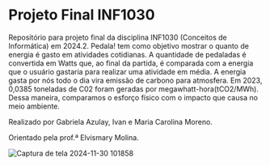 # Projeto Final INF1030
Repositório para projeto final da disciplina INF1030 (Conceitos de Informática) em 2024.2. Pedala! tem como objetivo mostrar o quanto de energia é gasto em atividades cotidianas. A quantidade de pedaladas é convertida em Watts que, ao final da partida, é comparada com a energia que o usuário gastaria para realizar uma atividade em média. A energia gasta por nós todo o dia vira emissão de carbono para atmosfera. Em 2023, 0,0385 toneladas de C02 foram geradas por megawhatt-hora(tCO2/MWh). Dessa maneira, comparamos o esforço físico com o impacto que causa no meio ambiente.

Realizado por Gabriela Azulay, Ivan e Maria Carolina Moreno.

Orientado pela prof.ª Elvismary Molina.

![Captura de tela 2024-11-30 101858](https://github.com/user-attachments/assets/480fdde4-c52b-4f0c-aa84-53194e02e267)
